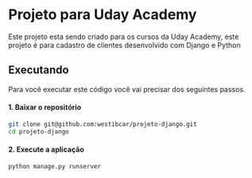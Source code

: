 # Projeto para Uday Academy
Este projeto esta sendo criado para os cursos da Uday Academy, este projeto é para cadastro de clientes desenvolvido com Django e Python

## Executando
Para você executar este código você vai precisar dos seguintes passos.
#### 1. Baixar o repositório

```bash
git clone git@github.com:westibcar/projeto-django.git
cd projeto-django
```

#### 2. Execute a aplicação
```bash
python manage.py runserver
```

